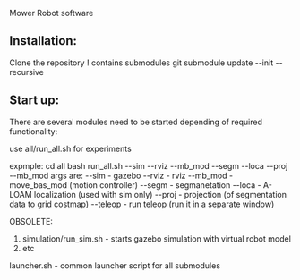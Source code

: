 Mower Robot software

Installation:
-----------------------
Clone the repository
! contains submodules
git submodule update --init --recursive


Start up:
-----------------------
There are several modules need to be started depending of required functionality:

use all/run_all.sh for experiments

expmple:
cd all
bash run_all.sh --sim --rviz --mb_mod --segm --loca --proj --mb_mod
args are:
--sim   - gazebo
--rviz  - rviz
--mb_mod - move_bas_mod (motion controller)
--segm  - segmanetation
--loca  - A-LOAM localization (used with sim only)
--proj  - projection (of segmentation data to grid costmap)
--teleop - run teleop (run it in a separate window)

OBSOLETE: 
1. simulation/run_sim.sh  - starts gazebo simulation with virtual robot model
2. etc

launcher.sh - common launcher script for all submodules


